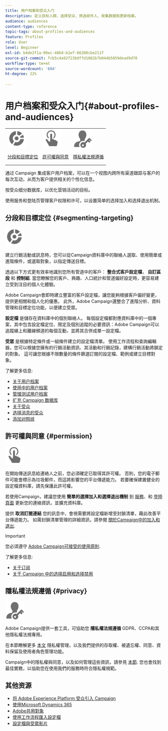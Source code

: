 ```yaml
---
title: 用户档案和受众入门
description: 定义目标人群、选择受众、筛选收件人、收集数据和更新档案。
audience: audiences
content-type: reference
topic-tags: about-profiles-and-audiences
feature: Profiles
role: User
level: Beginner
exl-id: b4de2f1a-09ec-486d-b1ef-66208cbe211f
source-git-commit: fcb5c4a92f23bdffd1082b7b044b5859dead9d70
workflow-type: tm+mt
source-wordcount: '604'
ht-degree: 22%

---
```


# 用户档案和受众入门{#about-profiles-and-audiences}

<table>
<tr>
<td><img src="assets/do-not-localize/icon_segment.svg" width="60px"><p><a href="#segmenting-targeting">分段和目標定位</a></p></td>
<td><img src="assets/do-not-localize/icon_permission.svg" width="60px"><p><a href="#permission">許可權與同意</a></p></td>
<td><img src="assets/do-not-localize/icon_privacy.svg" width="60px"><p><a href="#privacy">隱私權法規遵循</a></p></td></tr>
</table>

通过 Campaign 集成客户用户档案，可以在一个视图内跨所有渠道跟踪与客户的每次互动，从而为客户提供相关的个性化信息。

按受众细分数据库，以优化营销活动的目标。

使用服务和登陆页管理客户权限和许可，以设置简单的选择加入和选择退出机制。

## 分段和目標定位 {#segmenting-targeting}

<img src="assets/do-not-localize/icon_segment.svg" width="60px">

建立行銷活動或訊息時，您可以從Campaign資料庫中的聯絡人選取、使用簡單或進階條件，或選取對象，以指定傳送目標。

透過以下方式更有效率地識別您所有管道中的客戶： **整合式客戶設定檔**， **自訂區段** 和 **控制組**. 當您瞭解您的客戶、興趣、人口統計和管道偏好設定時，更容易建立受到注目的個人化體驗。

Adobe Campaign會即時建立豐富的客戶設定檔，讓您能夠根據客戶偏好變更，提供更相關和個人化的優惠。 此外，Adobe Campaign還整合了進階分析、資料管理和目標定位功能，以便建立受眾。

**設定檔** 是儲存在資料庫中的個別聯絡人。 每個設定檔都對應資料庫中的一個專案，其中包含設定檔定位、限定及個別追蹤的必要資訊：Adobe Campaign可以追蹤線上和離線頻道的每個互動，並將其合併成單一設定檔。

**受眾** 是根據特定條件或一組條件建立的設定檔清單。 使用工作流程和查詢編輯器，您可以根據您擁有的行銷活動資訊、其活動和行銷記錄，建構行銷活動將鎖定的對象。 這可讓您根據不限數量的條件篩選訂閱的設定檔、範例或建立目標對象。

了解更多信息:

* [关于用户档案](../../audiences/using/about-profiles.md)
* [使用中的用户档案](../../audiences/using/active-profiles.md)
* [管理测试用户档案](../../audiences/using/managing-test-profiles.md)
* [扩充 Campaign 数据库](../../audiences/using/enriching-campaign-database.md)
* [关于受众](../../audiences/using/about-audiences.md)
* [选择消息的受众](../../audiences/using/selecting-an-audience-in-a-message.md)
* [添加对照组](../../sending/using/control-group.md)

## 許可權與同意 {#permission}

<img src="assets/do-not-localize/icon_permission.svg"  width="60px">

在開始傳送訊息給連絡人之前，您必須確定已取得其許可權。 否則，您的電子郵件可能會標示為垃圾郵件，而這將影響您的平台傳遞能力。 若要確保建置健全的設定檔資料庫，請先保護此許可權。

若使用Campaign，建議您使用 **簡單的選擇加入和選擇退出機制** 到 [服務](../../audiences/using/creating-a-service.md)、和 [登陸頁面](../../channels/using/getting-started-with-landing-pages.md) 更新您的連絡資訊，並擴充資料庫。

提供 **取消訂閱連結** 您的訊息中，會視需要將設定檔新增至封鎖清單，藉此改善平台傳遞能力。 如需封鎖清單管理的詳細資訊，請參閱 [關於Campaign中的加入和退出](../../audiences/using/about-opt-in-and-opt-out-in-campaign.md).

>[!IMPORTANT]
>
>您必須遵守 [Adobe Campaign可接受的使用原則](https://www.adobe.com/legal/terms/aup.html).

了解更多信息:

* [关于订阅](../../audiences/using/about-subscriptions.md)
* [关于 Campaign 中的选择启用和选择禁用](../../audiences/using/about-opt-in-and-opt-out-in-campaign.md)

## 隱私權法規遵循 {#privacy}

<img src="assets/do-not-localize/icon_privacy.svg" width="60px">

Adobe Campaign提供一套工具，可協助您 **隱私權法規遵循** GDPR、CCPA和其他隱私權法規專用。

在本節瞭解更多 [本文](https://helpx.adobe.com/cn/campaign/kb/campaign-privacy.html) 隱私權管理，以及我們提供的存取權、被遺忘權、同意、資料保留及使用者角色管理功能。

Campaign中的隱私權與同意，以及如何管理這些資訊，請參見 [本節](../../start/using/privacy.md). 您也會找到最佳實務，以協助您在使用我們的服務時符合隱私權規範。

## 其他资源

* [将 Adobe Experience Platform 受众引入 Campaign](../../integrating/using/ingest-aep-data.md)
* [使用Microsoft Dynamics 365](../../integrating/using/d365-acs-get-started.md)
* [Adobe共用對象](../../integrating/using/sharing-audiences-with-audience-manager-or-people-core-service.md)
* [使用工作流程匯入設定檔](../../automating/using/creating-import-workflow-templates.md)
* [設定檔與受眾影片](https://experienceleague.adobe.com/docs/campaign-standard-learn/tutorials/profiles-and-audiences/creating-profiles-and-audiences.html)
